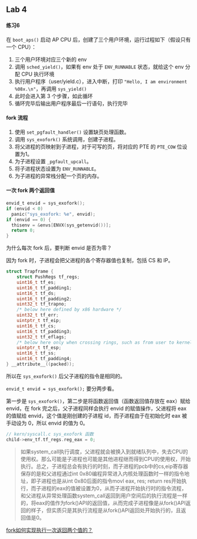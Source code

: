 ## Lab 4
#### 练习6
在 `boot_aps()` 启动 AP CPU 后，创建了三个用户环境，运行过程如下（假设只有一个 CPU）：
1. 三个用户环境对应三个新的 env
2. 调用 `sched_yield()`，如果有 env 处于 `ENV_RUNNABLE` 状态，就给这个 env 分配 CPU 执行环境
3. 执行用户程序（user/yield.c），进入中断，打印 `"Hello, I am environment %08x.\n"`，再调用 `sys_yield()`
4. 此时会进入第 3 个步骤，如此循环
5. 循环完毕后输出用户程序最后一行语句，执行完毕

#### fork 流程
1. 使用 `set_pgfault_handler()` 设置缺页处理函数。
2. 调用 `sys_exofork()` 系统调用，创建子进程。
3. 将父进程的页映射到子进程，对于可写的页，将对应的 PTE 的 `PTE_COW` 位设置为1。
4. 为子进程设置 `_pgfault_upcall`。
5. 将子进程状态设置为 `ENV_RUNNABLE`。
6. 为子进程的异常栈分配一个页的内存。

#### 一次 fork 两个返回值
```c
envid_t envid = sys_exofork();
if (envid < 0)
  panic("sys_exofork: %e", envid);
if (envid == 0) {
  thisenv = &envs[ENVX(sys_getenvid())];
  return 0;
}
```
为什么每次 fork 后，要判断 envid 是否为零？

因为 fork 时，子进程会把父进程的各个寄存器值也复制，包括 CS 和 IP。
```c
struct Trapframe {
	struct PushRegs tf_regs;
	uint16_t tf_es;
	uint16_t tf_padding1;
	uint16_t tf_ds;
	uint16_t tf_padding2;
	uint32_t tf_trapno;
	/* below here defined by x86 hardware */
	uint32_t tf_err;
	uintptr_t tf_eip;
	uint16_t tf_cs;
	uint16_t tf_padding3;
	uint32_t tf_eflags;
	/* below here only when crossing rings, such as from user to kernel */
	uintptr_t tf_esp;
	uint16_t tf_ss;
	uint16_t tf_padding4;
} __attribute__((packed));
```
所以在 `sys_exofork()` 后父子进程的指令是相同的。

`envid_t envid = sys_exofork();` 要分两步看。

第一步是 `sys_exofork()`，第二步是将函数返回值（函数返回值存放在 eax）赋给 envid，在 fork 完之后，父子进程同样会执行 envid 的赋值操作，父进程将 eax 的值赋给 envid，这个值是刚创建的子进程 id，而子进程由于在初始化时 eax 被手动设为 0，所以 envid 的值为 0。
```c
// kern/syscall.c sys_exofork 函数
child->env_tf.tf_regs.reg_eax = 0;
```

>如果system_call执行调度，父进程就会被换入到就绪队列中，失去CPU的使用权。那么可能是子进程也可能是其他进程继而得到CPU的使用权，开始执行。总之，子进程总会有执行的时刻，而子进程的pcb中的cs,eip寄存器保存的是和父进程通过int 0x80编程异常进入内核处理函数时一样的指令地址，即子进程也是从int 0x80后面的指令movl eax, res; return res开始执行，而子进程的eax的值被设置为0，从而子进程开始执行时的指令流程，和父进程从异常处理函数system_call返回到用户空间后的执行流程是一样的，将eax的值作为fork()API的返回值，从而完成子进程像是从fork()API返回的样子，但实质只是其执行流程是从fork()API返回处开始执行的，且返回值是0。

[fork如何实现执行一次返回两个值的？](https://www.zhihu.com/question/24173190/answer/244790670)
